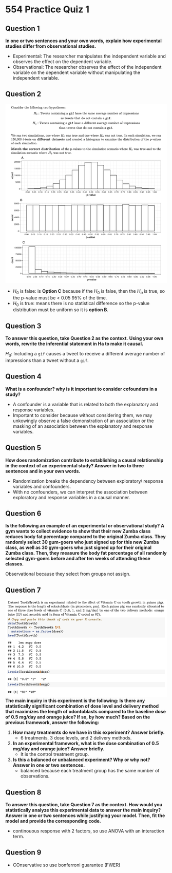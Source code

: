 # 554 Practice Quiz 1

## Question 1

**In one or two sentences and your own words, explain how experimental studies differ from observational
studies.**

- Experimental: The researcher manipulates the independent variable and observes the effect on the dependent variable.
- Observational: The researcher observes the effect of the independent variable on the dependent variable without manipulating the independent variable.

## Question 2

![alt text](pq_2.png)

- $H_0$ is false: is **Option C** because if the $H_0$ is false, then the $H_a$ is true, so the p-value must be < 0.05 95% of the time.
- $H_0$ is true: means there is no statistical difference so the p-value distribution must be uniform so it is **option B**.

## Question 3

**To answer this question, take Question 2 as the context.**
**Using your own words, rewrite the inferential statement in Ha to make it causal.**

$H_a$: Including a `gif` causes a tweet to receive a different average number of impressions than a tweet without a `gif`.

## Question 4

**What is a confounder? why is it important to consider cofounders in a study?**

- A confounder is a variable that is related to both the explanatory and response variables.
- Important to consider because without considering them, we may unkowingly observe a false demonstration of an association or the masking of an association between the explanatory and response variables.

## Question 5

**How does randomization contribute to establishing a causal relationship in the context of an experimental
study? Answer in two to three sentences and in your own words.**

- Randomization breaks the dependency between exploratory/ response variables and confounders.
- With no confounders, we can interpret the association between exploratory and response variables in a causal manner.

## Question 6

**Is the following an example of an experimental or observational study?
A gym wants to collect evidence to show that their new Zumba class reduces body fat percentage
compared to the original Zumba class. They randomly select 30 gum-goers who just signed up for
this new Zumba class, as well as 30 gym-goers who just signed up for their original Zumba class.
Then, they measure the body fat percentage of all randomly selected gym-goers before and after
ten weeks of attending these classes.**

Observational because they select from groups not assign.

## Question 7

![alt text](pg_7.png)
**The main inquiry in this experiment is the following:
Is there any statistically significant combination of dose level and delivery method that maximizes
the length of odontoblasts compared to the baseline dose of 0.5 mg/day and orange juice? If so,
by how much?
Based on the previous framework, answer the following:**

1. **How many treatments do we have in this experiment? Answer briefly.**
   - 6 treatments, 3 dose levels, and 2 delivery methods.
2. **In an experimental framework, what is the dose combination of 0.5 mg/day and orange juice? Answer
   briefly.**
   - It is the control treatment group.
3. **Is this a balanced or unbalanced experiment? Why or why not? Answer in one or two sentences.**
   - balanced because each treatment group has the same number of observations.

## Question 8

**To answer this question, take Question 7 as the context.
How would you statistically analyze this experimental data to answer the main inquiry? Answer in one
or two sentences while justifying your model.
Then, fit the model and provide the corresponding code.**

- continouous response with 2 factors, so use ANOVA with an interaction term.

## Question 9

- COnservative so use bonferroni guarantee (FWER)
